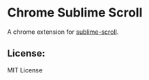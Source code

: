 Chrome Sublime Scroll
=====================
A chrome extension for [sublime-scroll](https://github.com/demux/sublime-scroll).

## License:
MIT License
